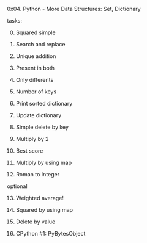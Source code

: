 0x04. Python - More Data Structures: Set, Dictionary

tasks:

0. Squared simple

1. Search and replace

2. Unique addition

3. Present in both

4. Only differents

5. Number of keys

6. Print sorted dictionary

7. Update dictionary

8. Simple delete by key

9. Multiply by 2

10. Best score

11. Multiply by using map

12. Roman to Integer

optional

13. Weighted average!

14. Squared by using map

15. Delete by value

16. CPython #1: PyBytesObject
